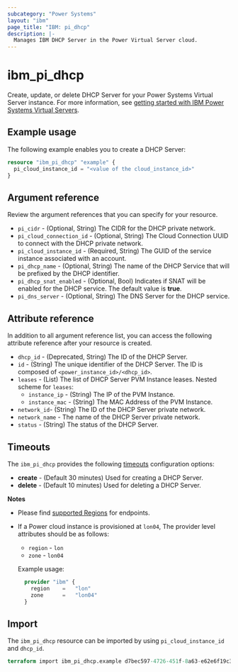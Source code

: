 ```yaml
---
subcategory: "Power Systems"
layout: "ibm"
page_title: "IBM: pi_dhcp"
description: |-
  Manages IBM DHCP Server in the Power Virtual Server cloud.
---
```


# ibm_pi_dhcp

Create, update, or delete DHCP Server for your Power Systems Virtual Server instance. For more information, see [getting started with IBM Power Systems Virtual Servers](https://cloud.ibm.com/docs/power-iaas?topic=power-iaas-getting-started).

## Example usage
The following example enables you to create a DHCP Server:

```terraform
resource "ibm_pi_dhcp" "example" {
  pi_cloud_instance_id = "<value of the cloud_instance_id>"
}
```
## Argument reference

Review the argument references that you can specify for your resource. 

- `pi_cidr` - (Optional, String) The CIDR for the DHCP private network.
- `pi_cloud_connection_id` - (Optional, String) The Cloud Connection UUID to connect with the DHCP private network.
- `pi_cloud_instance_id` - (Required, String) The GUID of the service instance associated with an account.
- `pi_dhcp_name` - (Optional, String) The name of the DHCP Service that will be prefixed by the DHCP identifier.
- `pi_dhcp_snat_enabled` - (Optional, Bool) Indicates if SNAT will be enabled for the DHCP service. The default value is **true**.
- `pi_dns_server` - (Optional, String) The DNS Server for the DHCP service.

## Attribute reference

In addition to all argument reference list, you can access the following attribute reference after your resource is created.

- `dhcp_id` - (Deprecated, String) The ID of the DHCP Server.
- `id` - (String) The unique identifier of the DHCP Server. The ID is composed of `<power_instance_id>/<dhcp_id>`.
- `leases` - (List) The list of DHCP Server PVM Instance leases.
  Nested scheme for `leases`:
  - `instance_ip` - (String) The IP of the PVM Instance.
  - `instance_mac` - (String) The MAC Address of the PVM Instance.
- `network_id`- (String) The ID of the DHCP Server private network.
- `network_name` - The name of the DHCP Server private network.
- `status` - (String) The status of the DHCP Server.

## Timeouts

The `ibm_pi_dhcp` provides the following [timeouts](https://www.terraform.io/docs/language/resources/syntax.html) configuration options:

- **create** - (Default 30 minutes) Used for creating a DHCP Server.
- **delete** - (Default 10 minutes) Used for deleting a DHCP Server.

**Notes**

* Please find [supported Regions](https://cloud.ibm.com/apidocs/power-cloud#endpoint) for endpoints.
* If a Power cloud instance is provisioned at `lon04`, The provider level attributes should be as follows:
  * `region` - `lon`
  * `zone` - `lon04`
  
  Example usage:

  ```terraform
    provider "ibm" {
      region    =   "lon"
      zone      =   "lon04"
    }
  ```
## Import

The `ibm_pi_dhcp` resource can be imported by using `pi_cloud_instance_id` and `dhcp_id`.

```terraform
terraform import ibm_pi_dhcp.example d7bec597-4726-451f-8a63-e62e6f19c32c/0e48e1be-9f54-4a67-ba55-7e31ce98b65a
```